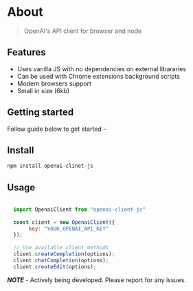# About

> OpenAI's API client for browser and node 


## Features

- Uses vanilla JS with no dependencies on external libararies
- Can be used with Chrome extensions background scripts
- Modern browsers support
- Small in size (6kb)

## Getting started

Follow guide below to get started -

## Install

```bash
npm install openai-clinet-js
```


## Usage


```Javascript
  
  import OpenaiClient from "openai-client-js"
  
  const client = new OpenaiClient({
       key: "YOUR_OPENAI_API_KEY"
  });
  
  // Use available client methods
  client.createCompletion(options);
  client.chatCompletion(options);
  client.createEdit(options);
```


**_NOTE_** - Actively being developed. Please report for any issues. 

